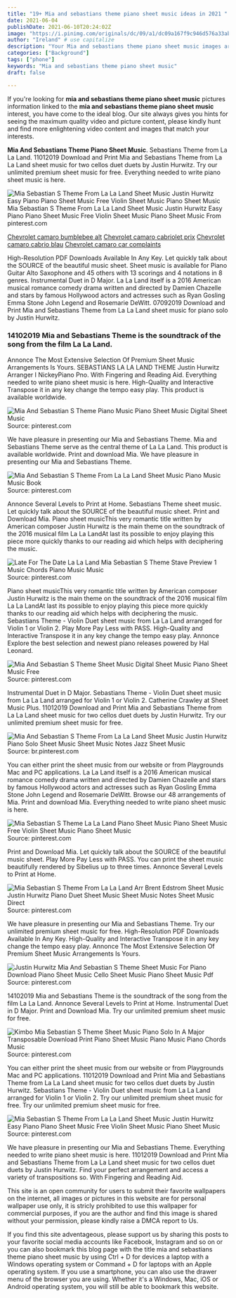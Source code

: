 ```yaml
---
title: "19+ Mia and sebastians theme piano sheet music ideas in 2021 "
date: 2021-06-04
publishDate: 2021-06-10T20:24:02Z
image: "https://i.pinimg.com/originals/dc/09/a1/dc09a167f9c946d576a33abbcbb0990f.png"
author: "Ireland" # use capitalize
description: "Your Mia and sebastians theme piano sheet music images are available. Mia and sebastians theme piano sheet music are a topic that is being searched for and liked by netizens now. You can Download the Mia and sebastians theme piano sheet music files here. Get all royalty-free vectors."
categories: ["Background"]
tags: ["phone"]
keywords: "Mia and sebastians theme piano sheet music"
draft: false

---
```


If you're looking for **mia and sebastians theme piano sheet music** pictures information linked to the **mia and sebastians theme piano sheet music** interest, you have come to the ideal  blog.  Our site always  gives you  hints  for seeing  the maximum  quality video and picture  content, please kindly hunt and find more enlightening video content and images  that match your interests.

**Mia And Sebastians Theme Piano Sheet Music**. Sebastians Theme from La La Land. 11012019 Download and Print Mia and Sebastians Theme from La La Land sheet music for two cellos duet duets by Justin Hurwitz. Try our unlimited premium sheet music for free. Everything needed to write piano sheet music is here.

![Mia Sebastian S Theme From La La Land Sheet Music Justin Hurwitz Easy Piano Piano Sheet Music Free Violin Sheet Music Piano Sheet Music](https://i.pinimg.com/originals/dc/09/a1/dc09a167f9c946d576a33abbcbb0990f.png "Mia Sebastian S Theme From La La Land Sheet Music Justin Hurwitz Easy Piano Piano Sheet Music Free Violin Sheet Music Piano Sheet Music")
Mia Sebastian S Theme From La La Land Sheet Music Justin Hurwitz Easy Piano Piano Sheet Music Free Violin Sheet Music Piano Sheet Music From pinterest.com

[Chevrolet camaro bumblebee alt](/chevrolet-camaro-bumblebee-alt/)
[Chevrolet camaro cabriolet prix](/chevrolet-camaro-cabriolet-prix/)
[Chevrolet camaro cabrio blau](/chevrolet-camaro-cabrio-blau/)
[Chevrolet camaro car complaints](/chevrolet-camaro-car-complaints/)

High-Resolution PDF Downloads Available In Any Key. Let quickly talk about the SOURCE of the beautiful music sheet. Sheet music is available for Piano Guitar Alto Saxophone and 45 others with 13 scorings and 4 notations in 8 genres. Instrumental Duet in D Major. La La Land itself is a 2016 American musical romance comedy drama written and directed by Damien Chazelle and stars by famous Hollywood actors and actresses such as Ryan Gosling Emma Stone John Legend and Rosemarie DeWitt. 07092019 Download and Print Mia and Sebastians Theme from La La Land sheet music for piano solo by Justin Hurwitz.

### 14102019 Mia and Sebastians Theme is the soundtrack of the song from the film La La Land.

Annonce The Most Extensive Selection Of Premium Sheet Music Arrangements Is Yours. SEBASTIANS LA LA LAND THEME Justin Hurwitz Arranger I NickeyPiano Pno. With Fingering and Reading Aid. Everything needed to write piano sheet music is here. High-Quality and Interactive Transpose it in any key change the tempo easy play. This product is available worldwide.


![Mia And Sebastian S Theme Piano Music Piano Sheet Music Digital Sheet Music](https://i.pinimg.com/originals/fd/b7/db/fdb7db91b8f9404da64bda804ed62801.png "Mia And Sebastian S Theme Piano Music Piano Sheet Music Digital Sheet Music")
Source: pinterest.com

We have pleasure in presenting our Mia and Sebastians Theme. Mia and Sebastians Theme serve as the central theme of La La Land. This product is available worldwide. Print and download Mia. We have pleasure in presenting our Mia and Sebastians Theme.

![Mia And Sebastian S Theme From La La Land Sheet Music Piano Music Music Book](https://i.pinimg.com/originals/22/75/f8/2275f85bf20608c03c991821b8c0fb4a.png "Mia And Sebastian S Theme From La La Land Sheet Music Piano Music Music Book")
Source: pinterest.com

Annonce Several Levels to Print at Home. Sebastians Theme sheet music. Let quickly talk about the SOURCE of the beautiful music sheet. Print and Download Mia. Piano sheet musicThis very romantic title written by American composer Justin Hurwitz is the main theme on the soundtrack of the 2016 musical film La La LandAt last its possible to enjoy playing this piece more quickly thanks to our reading aid which helps with deciphering the music.

![Late For The Date La La Land Mia Sebastian S Theme Stave Preview 1 Music Chords Piano Music Music](https://i.pinimg.com/originals/97/e9/08/97e908af61e0329cf1a884a66f63ea7e.png "Late For The Date La La Land Mia Sebastian S Theme Stave Preview 1 Music Chords Piano Music Music")
Source: pinterest.com

Piano sheet musicThis very romantic title written by American composer Justin Hurwitz is the main theme on the soundtrack of the 2016 musical film La La LandAt last its possible to enjoy playing this piece more quickly thanks to our reading aid which helps with deciphering the music. Sebastians Theme - Violin Duet sheet music from La La Land arranged for Violin 1 or Violin 2. Play More Pay Less with PASS. High-Quality and Interactive Transpose it in any key change the tempo easy play. Annonce Explore the best selection and newest piano releases powered by Hal Leonard.

![Mia And Sebastian S Theme Sheet Music Digital Sheet Music Piano Sheet Music Free](https://i.pinimg.com/originals/f4/d9/01/f4d901aac013eb7206a31f73314e5617.png "Mia And Sebastian S Theme Sheet Music Digital Sheet Music Piano Sheet Music Free")
Source: pinterest.com

Instrumental Duet in D Major. Sebastians Theme - Violin Duet sheet music from La La Land arranged for Violin 1 or Violin 2. Catherine Crawley at Sheet Music Plus. 11012019 Download and Print Mia and Sebastians Theme from La La Land sheet music for two cellos duet duets by Justin Hurwitz. Try our unlimited premium sheet music for free.

![Mia And Sebastian S Theme From La La Land Sheet Music Justin Hurwitz Piano Solo Sheet Music Sheet Music Notes Jazz Sheet Music](https://i.pinimg.com/originals/09/29/9d/09299d652fb086c906505fde636e6897.png "Mia And Sebastian S Theme From La La Land Sheet Music Justin Hurwitz Piano Solo Sheet Music Sheet Music Notes Jazz Sheet Music")
Source: br.pinterest.com

You can either print the sheet music from our website or from Playgrounds Mac and PC applications. La La Land itself is a 2016 American musical romance comedy drama written and directed by Damien Chazelle and stars by famous Hollywood actors and actresses such as Ryan Gosling Emma Stone John Legend and Rosemarie DeWitt. Browse our 48 arrangements of Mia. Print and download Mia. Everything needed to write piano sheet music is here.

![Mia Sebastian S Theme La La Land Piano Sheet Music Piano Sheet Music Free Violin Sheet Music Piano Sheet Music](https://i.pinimg.com/originals/03/c2/e1/03c2e13ea300ad9db800a473fd52a2fa.jpg "Mia Sebastian S Theme La La Land Piano Sheet Music Piano Sheet Music Free Violin Sheet Music Piano Sheet Music")
Source: pinterest.com

Print and Download Mia. Let quickly talk about the SOURCE of the beautiful music sheet. Play More Pay Less with PASS. You can print the sheet music beautifully rendered by Sibelius up to three times. Annonce Several Levels to Print at Home.

![Mia Sebastian S Theme From La La Land Arr Brent Edstrom Sheet Music Justin Hurwitz Piano Duet Sheet Music Sheet Music Notes Sheet Music Direct](https://i.pinimg.com/originals/60/e7/27/60e727d23320e0b684d0dc183e700205.png "Mia Sebastian S Theme From La La Land Arr Brent Edstrom Sheet Music Justin Hurwitz Piano Duet Sheet Music Sheet Music Notes Sheet Music Direct")
Source: pinterest.com

We have pleasure in presenting our Mia and Sebastians Theme. Try our unlimited premium sheet music for free. High-Resolution PDF Downloads Available In Any Key. High-Quality and Interactive Transpose it in any key change the tempo easy play. Annonce The Most Extensive Selection Of Premium Sheet Music Arrangements Is Yours.

![Justin Hurwitz Mia And Sebastian S Theme Sheet Music For Piano Download Piano Sheet Music Cello Sheet Music Piano Sheet Music Pdf](https://i.pinimg.com/originals/ce/15/e6/ce15e60b808f20562d17624fe0e700f6.png "Justin Hurwitz Mia And Sebastian S Theme Sheet Music For Piano Download Piano Sheet Music Cello Sheet Music Piano Sheet Music Pdf")
Source: pinterest.com

14102019 Mia and Sebastians Theme is the soundtrack of the song from the film La La Land. Annonce Several Levels to Print at Home. Instrumental Duet in D Major. Print and Download Mia. Try our unlimited premium sheet music for free.

![Kimbo Mia Sebastian S Theme Sheet Music Piano Solo In A Major Transposable Download Print Piano Sheet Music Piano Music Piano Chords Music](https://i.pinimg.com/originals/cc/28/66/cc2866b5931661e7bedcd2d693d6c39f.gif "Kimbo Mia Sebastian S Theme Sheet Music Piano Solo In A Major Transposable Download Print Piano Sheet Music Piano Music Piano Chords Music")
Source: pinterest.com

You can either print the sheet music from our website or from Playgrounds Mac and PC applications. 11012019 Download and Print Mia and Sebastians Theme from La La Land sheet music for two cellos duet duets by Justin Hurwitz. Sebastians Theme - Violin Duet sheet music from La La Land arranged for Violin 1 or Violin 2. Try our unlimited premium sheet music for free. Try our unlimited premium sheet music for free.

![Mia Sebastian S Theme From La La Land Sheet Music Justin Hurwitz Easy Piano Piano Sheet Music Free Violin Sheet Music Piano Sheet Music](https://i.pinimg.com/originals/dc/09/a1/dc09a167f9c946d576a33abbcbb0990f.png "Mia Sebastian S Theme From La La Land Sheet Music Justin Hurwitz Easy Piano Piano Sheet Music Free Violin Sheet Music Piano Sheet Music")
Source: pinterest.com

We have pleasure in presenting our Mia and Sebastians Theme. Everything needed to write piano sheet music is here. 11012019 Download and Print Mia and Sebastians Theme from La La Land sheet music for two cellos duet duets by Justin Hurwitz. Find your perfect arrangement and access a variety of transpositions so. With Fingering and Reading Aid.

This site is an open community for users to submit their favorite wallpapers on the internet, all images or pictures in this website are for personal wallpaper use only, it is stricly prohibited to use this wallpaper for commercial purposes, if you are the author and find this image is shared without your permission, please kindly raise a DMCA report to Us.

If you find this site adventageous, please support us by sharing this posts to your favorite social media accounts like Facebook, Instagram and so on or you can also bookmark this blog page with the title mia and sebastians theme piano sheet music by using Ctrl + D for devices a laptop with a Windows operating system or Command + D for laptops with an Apple operating system. If you use a smartphone, you can also use the drawer menu of the browser you are using. Whether it's a Windows, Mac, iOS or Android operating system, you will still be able to bookmark this website.
